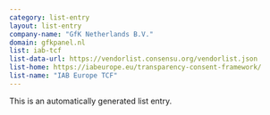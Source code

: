 ```yaml
---
category: list-entry
layout: list-entry
company-name: "GfK Netherlands B.V."
domain: gfkpanel.nl
list: iab-tcf
list-data-url: https://vendorlist.consensu.org/vendorlist.json
list-home: https://iabeurope.eu/transparency-consent-framework/
list-name: "IAB Europe TCF"
---
```


This is an automatically generated list entry.
